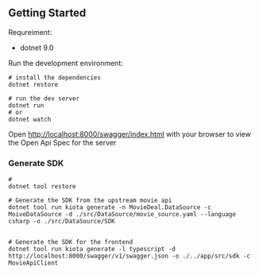 ## Getting Started

Requreiment:

- dotnet 9.0

Run the development environment:

```
# install the dependencies
dotnet restore

# run the dev server
dotnet run 
# or 
dotnet watch

```

Open [http://localhost:8000/swagger/index.html](http://localhost:8000/swagger/index.html) with your browser to view the Open Api Spec for the server


### Generate SDK


```
# 
dotnet tool restore

# Generate the SDK from the upstream movie api
dotnet tool run kiota generate -n MovieDeal.DataSource -c MoiveDataSource -d ./src/DataSource/movie_source.yaml --language csharp -o ./src/DataSource/SDK


# Generate the SDK for the frontend
dotnet tool run kiota generate -l typescript -d http://localhost:8000/swagger/v1/swagger.json -o ./../app/src/sdk -c MovieApiClient

```
